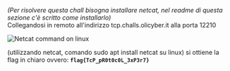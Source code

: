 <em>(Per risolvere questa chall bisogna installare netcat, nel readme di questa sezione c'è scritto come installarlo)</em><br>
Collegandosi in remoto all'indirizzo tcp.challs.olicyber.it alla porta 12210<p>![Netcat command on linux](https://i.ibb.co/fQJKkBB/ncat-jpg.png)</p>
(utilizzando netcat, comando sudo apt install netcat su linux) si ottiene la flag in chiaro ovvero: <code>**flag{TcP_pR0t0c0L_3xP3r7}**</code> 
